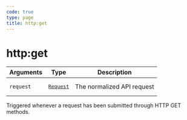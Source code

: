 ```yaml
---
code: true
type: page
title: http:get
---
```


# http:get

<SinceBadge version="1.2.0" />

| Arguments | Type                                                           | Description                |
| --------- | -------------------------------------------------------------- | -------------------------- |
| `request` | <pre><a href=/core/1/plugins/constructors/request>Request</a></pre> | The normalized API request |

Triggered whenever a request has been submitted through HTTP GET methods.
